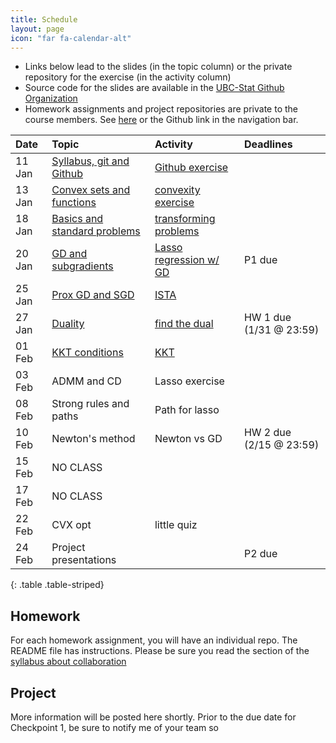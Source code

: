 ```yaml
---
title: Schedule
layout: page
icon: "far fa-calendar-alt"
---
```


* Links below lead to the slides (in the topic column) or the private repository for the exercise (in the activity column)
* Source code for the slides are available in the [UBC-Stat Github Organization](https://github.com/UBC-stat/stat-535-convexopt)
* Homework assignments and project repositories are private to the course members. See [here](https://learning.github.ubc.ca/STAT-535A-201-2020W/) or the Github link in the navigation bar.

|Date      |Topic    |Activity |Deadlines |
|:---------|:----------------|:------------|:-------------|
|11 Jan  | [Syllabus, git and Github](slides/01-syllabus-vc.html) |  [Github exercise](https://learning.github.ubc.ca/STAT-535A-201-2020W/gh-activity) | 
|13 Jan | [Convex sets and functions](slides/02-convexity.html) | [convexity exercise](https://learning.github.ubc.ca/STAT-535A-201-2020W/convexity-exercises) |
|18 Jan | [Basics and standard problems](slides/03-standard-problems.html) | [transforming problems](https://learning.github.ubc.ca/STAT-535A-201-2020W/recasting-svms) |
|20 Jan | [GD and subgradients](slides/04-gradient-descent.html) | [Lasso regression w/ GD](https://learning.github.ubc.ca/STAT-535A-201-2020W/lasso-gd) | P1 due |
|25 Jan | [Prox GD and SGD](slides/05-proximal-methods.html) | [ISTA](https://learning.github.ubc.ca/STAT-535A-201-2020W/ista-fista) |
|27 Jan | [Duality](slides/06-duality.html) | [find the dual](https://learning.github.ubc.ca/STAT-535A-201-2020W/find-the-dual) |  HW 1 due (1/31 @ 23:59)
|01 Feb | [KKT conditions](slides07-kkt-conditions.html) | [KKT](https://learning.github.ubc.ca/STAT-535A-201-2020W/kkt-check)  | |
|03 Feb | ADMM and CD | Lasso exercise |
|08 Feb | Strong rules and paths | Path for lasso |
|10 Feb | Newton's method | Newton vs GD | HW 2 due (2/15 @ 23:59)
|15 Feb | NO CLASS |
|17 Feb | NO CLASS |
|22 Feb | CVX opt | little quiz | 
|24 Feb | Project presentations |  | P2 due |
{: .table .table-striped}


## Homework

For each homework assignment, you will have an individual repo. The README file
has instructions. Please be sure you read the section of the 
[syllabus about collaboration](syllabus)

## Project

More information will be posted here shortly. Prior to the due date for
Checkpoint 1, be sure to notify me of your team so
